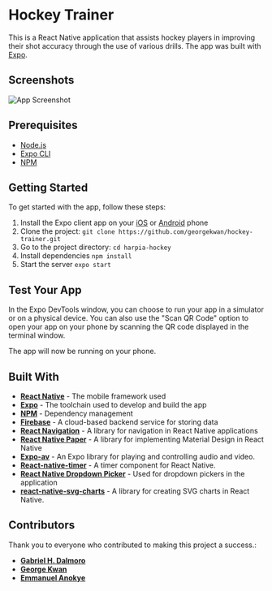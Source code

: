 # **Hockey Trainer**

This is a React Native application that assists hockey players in improving their shot accuracy through the use of various drills. The app was built with [Expo](https://expo.io/).

## Screenshots

![App Screenshot](https://i.imgur.com/Q0oXdQe.gif)

## Prerequisites

- [Node.js](https://nodejs.org/)
- [Expo CLI](https://docs.expo.io/versions/latest/workflow/expo-cli/)
- [NPM](https://www.npmjs.com/)

## Getting Started

To get started with the app, follow these steps:

1. Install the Expo client app on your [iOS](https://apps.apple.com/us/app/expo-go/id982107779) or [Android](https://play.google.com/store/apps/details?id=host.exp.exponent&gl=US) phone
2. Clone the project: `git clone https://github.com/georgekwan/hockey-trainer.git`
3. Go to the project directory: `cd harpia-hockey`
4. Install dependencies `npm install`
5. Start the server `expo start`

## Test Your App

In the Expo DevTools window, you can choose to run your app in a simulator or on a physical device. You can also use the "Scan QR Code" option to open your app on your phone by scanning the QR code displayed in the terminal window.

The app will now be running on your phone.

## Built With

- [**React Native**](https://reactnative.dev/) - The mobile framework used
- [**Expo**](https://expo.io/) - The toolchain used to develop and build the app
- [**NPM**](https://www.npmjs.com/) - Dependency management
- [**Firebase**](https://firebase.google.com/) - A cloud-based backend service for storing data
- [**React Navigation**](https://reactnavigation.org/) - A library for navigation in React Native applications
- [**React Native Paper**](https://reactnativepaper.com/) - A library for implementing Material Design in React Native
- [**Expo-av**](https://docs.expo.dev/versions/latest/sdk/av/) - An Expo library for playing and controlling audio and video.
- [**React-native-timer**](https://www.npmjs.com/package/react-native-timer) - A timer component for React Native.
- [**React Native Dropdown Picker**](https://hossein-zare.github.io/react-native-dropdown-picker-website/) - Used for dropdown pickers in the application
- [**react-native-svg-charts**](https://www.npmjs.com/package/react-native-svg-charts) - A library for creating SVG charts in React Native.

## Contributors
Thank you to everyone who contributed to making this project a success.:

- [**Gabriel H. Dalmoro**](https://www.linkedin.com/in/gabrieldalmoro/)
- [**George Kwan**](https://www.linkedin.com/in/george-kwan/)
- [**Emmanuel Anokye**](https://www.linkedin.com/in/emmanuelanokye/)
